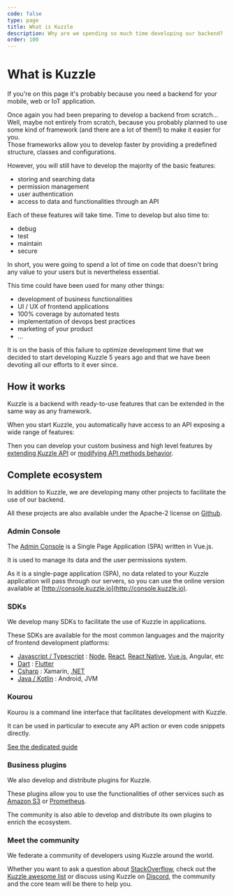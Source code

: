 ```yaml
---
code: false
type: page
title: What is Kuzzle
description: Why are we spending so much time developing our backend?
order: 100
---
```


# What is Kuzzle

If you're on this page it's probably because you need a backend for your mobile, web or IoT application.

Once again you had been preparing to develop a backend from scratch... Well, maybe not entirely from scratch, because you probably planned to use some kind of framework (and there are a lot of them!) to make it easier for you.  
Those frameworks allow you to develop faster by providing a predefined structure, classes and configurations.

However, you will still have to develop the majority of the basic features:
 - storing and searching data
 - permission management
 - user authentication
 - access to data and functionalities through an API

Each of these features will take time. Time to develop but also time to:
 - debug
 - test 
 - maintain
 - secure

In short, you were going to spend a lot of time on code that doesn't bring any value to your users but is nevertheless essential.

This time could have been used for many other things:
 - development of business functionalities
 - UI / UX of frontend applications
 - 100% coverage by automated tests
 - implementation of devops best practices
 - marketing of your product
 - ...

It is on the basis of this failure to optimize development time that we decided to start developing Kuzzle 5 years ago and that we have been devoting all our efforts to it ever since.

## How it works

Kuzzle is a backend with ready-to-use features that can be extended in the same way as any framework.

When you start Kuzzle, you automatically have access to an API exposing a wide range of features:

<CustomTable :items="[
  { text: 'Data storage and access', icon: 'feature-data-storage.png' },
  { text: 'Advanced permission system', icon: 'feature-acl.png' },
  { text: 'Multi authentication', icon: 'feature-auth.png' },
  { text: 'Multi protocol API (Http, WebSocket, MQTT)', icon: 'feature-api.png' },
  { text: 'Realtime engine', icon: 'feature-realtime.png' },
  { text: 'Integrated cluster mode', icon: 'feature-cluster.png' },
]"/>

Then you can develop your custom business and high level features by [extending Kuzzle API](/core/2/some-link) or [modifying API methods behavior](/core/2/some-link).

## Complete ecosystem

In addition to Kuzzle, we are developing many other projects to facilitate the use of our backend.   

All these projects are also available under the Apache-2 license on [Github](https://github.com/kuzzleio).

### Admin Console

The [Admin Console](/core/2/some-link) is a Single Page Application (SPA) written in Vue.js.  

It is used to manage its data and the user permissions system.

As it is a single-page application (SPA), no data related to your Kuzzle application will pass through our servers, so you can use the online version available at [http://console.kuzzle.io](http://console.kuzzle.io).

### SDKs

We develop many SDKs to facilitate the use of Kuzzle in applications.  

These SDKs are available for the most common languages and the majority of frontend development platforms:
 - [Javascript / Typescript](/sdk/js/7) : [Node](/sdk/js/7/getting-started/node-js/), [React](/sdk/js/7/getting-started/react/standalone/), [React Native](/sdk/js/7/getting-started/react-native/), [Vue.js](/sdk/js/7/getting-started/vuejs/standalone/), Angular, etc
 - [Dart](/sdk/dart/2) : [Flutter](/sdk/dart/2/getting-started/flutter/)
 - [Csharp](/sdk/csharp/2) : Xamarin, [.NET](/sdk/csharp/2/getting-started/standalone/)
 - [Java / Kotlin](/sdk/some/link) : Android, JVM

### Kourou

Kourou is a command line interface that facilitates development with Kuzzle.

It can be used in particular to execute any API action or even code snippets directly.

[See the dedicated guide](/some/link/kourou)

### Business plugins

We also develop and distribute plugins for Kuzzle.  

These plugins allow you to use the functionalities of other services such as [Amazon S3](https://docs.kuzzle.io/official-plugins/s3/2) or [Prometheus](https://github.com/kuzzleio/kuzzle-plugin-prometheus).

The community is also able to develop and distribute its own plugins to enrich the ecosystem.

### Meet the community

We federate a community of developers using Kuzzle around the world.

Whether you want to ask a question about [StackOverflow](https://stackoverflow.com/questions/ask?tags=kuzzle), check out the [Kuzzle awesome list](https://github.com/kuzzleio/awesome-kuzzle) or discuss using Kuzzle on [Discord](http://join.discord.kuzzle.io), the community and the core team will be there to help you.
